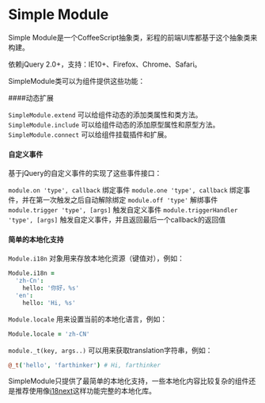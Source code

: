 Simple Module
=========

Simple Module是一个CoffeeScript抽象类，彩程的前端UI库都基于这个抽象类来构建。

依赖jQuery 2.0+，支持：IE10+、Firefox、Chrome、Safari。

SimpleModule类可以为组件提供这些功能：

####动态扩展

`SimpleModule.extend` 可以给组件动态的添加类属性和类方法。
`SimpleModule.include` 可以给组件动态的添加原型属性和原型方法。
`SimpleModule.connect` 可以给组件挂载插件和扩展。

#### 自定义事件

基于jQuery的自定义事件的实现了这些事件接口：

`module.on 'type', callback` 绑定事件
`module.one 'type', callback` 绑定事件，并在第一次触发之后自动解除绑定
`module.off 'type'` 解绑事件
`module.trigger 'type', [args]` 触发自定义事件
`module.triggerHandler 'type', [args]` 触发自定义事件，并且返回最后一个callback的返回值

#### 简单的本地化支持

`Module.i18n` 对象用来存放本地化资源（键值对），例如：

```coffee
Module.i18n =
  'zh-Cn':
    hello: '你好，%s'
  'en':
    hello: 'Hi, %s'
```

`Module.locale` 用来设置当前的本地化语言，例如：

```coffee
Module.locale = 'zh-CN'
```

`module._t(key, args..)` 可以用来获取translation字符串，例如：

```coffee
@_t('hello', 'farthinker') # Hi, farthinker
```

SimpleModule只提供了最简单的本地化支持，一些本地化内容比较复杂的组件还是推荐使用像[i18next](http://i18next.com/)这样功能完整的本地化库。

